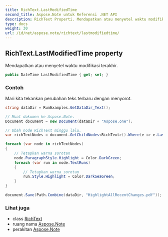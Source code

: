 ```yaml
---
title: RichText.LastModifiedTime
second_title: Aspose.Note untuk Referensi .NET API
description: RichText Properti. Mendapatkan atau menyetel waktu modifikasi terakhir.
type: docs
weight: 30
url: /id/net/aspose.note/richtext/lastmodifiedtime/
---
```

## RichText.LastModifiedTime property

Mendapatkan atau menyetel waktu modifikasi terakhir.

```csharp
public DateTime LastModifiedTime { get; set; }
```

### Contoh

Mari kita tekankan perubahan teks terbaru dengan menyorot.

```csharp
string dataDir = RunExamples.GetDataDir_Text();

// Muat dokumen ke Aspose.Note.
Document document = new Document(dataDir + "Aspose.one");

// Ubah node RichText minggu lalu.
var richTextNodes = document.GetChildNodes<RichText>().Where(e => e.LastModifiedTime >= DateTime.Today.Subtract(TimeSpan.FromDays(7)));

foreach (var node in richTextNodes)
{
    // Tetapkan warna sorotan
    node.ParagraphStyle.Highlight = Color.DarkGreen;
    foreach (var run in node.TextRuns)
    {
        // Tetapkan warna sorotan
        run.Style.Highlight = Color.DarkSeaGreen;
    }
}

document.Save(Path.Combine(dataDir, "HighlightAllRecentChanges.pdf"));
```

### Lihat juga

* class [RichText](../)
* ruang nama [Aspose.Note](../../richtext/)
* perakitan [Aspose.Note](../../../)


